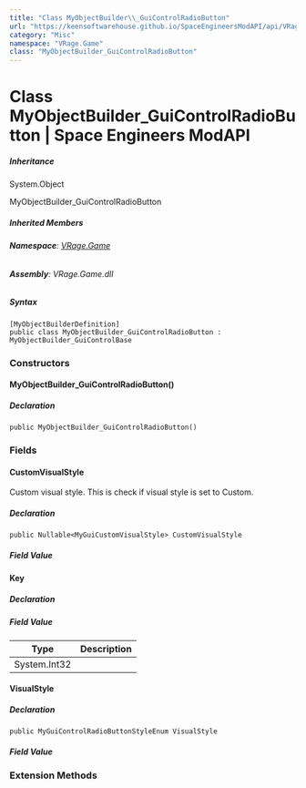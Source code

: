 ```yaml
---
title: "Class MyObjectBuilder\\_GuiControlRadioButton"
url: "https://keensoftwarehouse.github.io/SpaceEngineersModAPI/api/VRage.Game.MyObjectBuilder_GuiControlRadioButton.html"
category: "Misc"
namespace: "VRage.Game"
class: "MyObjectBuilder_GuiControlRadioButton"
---
```


# Class MyObjectBuilder\_GuiControlRadioButton | Space Engineers ModAPI

##### Inheritance

System.Object

MyObjectBuilder\_GuiControlRadioButton

##### Inherited Members

###### **Namespace**: [VRage.Game](https://keensoftwarehouse.github.io/SpaceEngineersModAPI/api/VRage.Game.html)

###### **Assembly**: VRage.Game.dll

##### Syntax

```
[MyObjectBuilderDefinition]
public class MyObjectBuilder_GuiControlRadioButton : MyObjectBuilder_GuiControlBase
```

### [](#constructors)Constructors

#### [](#VRage_Game_MyObjectBuilder_GuiControlRadioButton__ctor)MyObjectBuilder\_GuiControlRadioButton()

##### Declaration

```
public MyObjectBuilder_GuiControlRadioButton()
```

### [](#fields)Fields

#### [](#VRage_Game_MyObjectBuilder_GuiControlRadioButton_CustomVisualStyle)CustomVisualStyle

Custom visual style. This is check if visual style is set to Custom.

##### Declaration

```
public Nullable<MyGuiCustomVisualStyle> CustomVisualStyle
```

##### Field Value

#### [](#VRage_Game_MyObjectBuilder_GuiControlRadioButton_Key)Key

##### Declaration

##### Field Value

| Type | Description |
| --- | --- |
| System.Int32 |     |

#### [](#VRage_Game_MyObjectBuilder_GuiControlRadioButton_VisualStyle)VisualStyle

##### Declaration

```
public MyGuiControlRadioButtonStyleEnum VisualStyle
```

##### Field Value

### [](#extensionmethods)Extension Methods